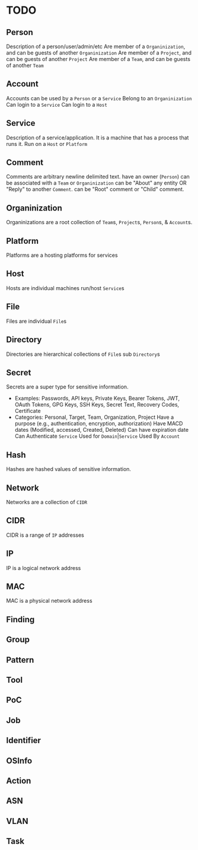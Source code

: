 # TODO

## Person

Description of a person/user/admin/etc
Are member of a `Organinization`, and can be guests of another `Organinization`
Are member of a `Project`, and can be guests of another `Project`
Are member of a `Team`, and can be guests of another `Team`

## Account

Accounts can be used by a `Person` or a `Service`
Belong to an `Organinization`
Can login to a `Service`
Can login to a `Host`

## Service

Description of a service/application. It is a machine that has a process that runs it.
Run on a `Host` or `Platform`

## Comment

Comments are arbitrary newline delimited text.
have an owner (`Person`)
can be associated with a `Team` or `Organinization`
can be "About" any entity OR "Reply" to another `Comment`.
can be "Root" comment or "Child" comment.

## Organinization

Organinizations are a root collection of `Team`s, `Project`s, `Person`s, & `Account`s.

## Platform

Platforms are a hosting platforms for services

## Host

Hosts are individual machines
run/host `Service`s

## File

Files are individual `File`s

## Directory

Directories are hierarchical collections of `File`s sub `Directory`s

## Secret

Secrets are a super type for sensitive information.
- Examples: Passwords, API keys, Private Keys, Bearer Tokens, JWT, OAuth Tokens, GPG Keys, SSH Keys, Secret Text, Recovery Codes, Certificate
- Categories: Personal, Target, Team, Organization, Project
Have a purpose (e.g., authentication, encryption, authorization)
Have MACD dates (Modified, accessed, Created, Deleted)
Can have expiration date
Can Authenticate `Service`
Used for `Domain`|`Service`
Used By `Account`

## Hash

Hashes are hashed values of sensitive information.

## Network

Networks are a collection of `CIDR`

## CIDR

CIDR is a range of `IP` addresses

## IP

IP is a logical network address

## MAC

MAC is a physical network address

## Finding



## Group

## Pattern

## Tool

## PoC

## Job

## Identifier

## OSInfo

## Action

## ASN

## VLAN

## Task
